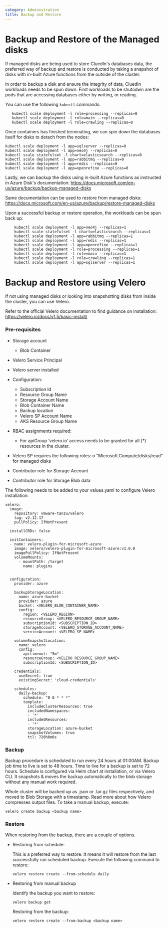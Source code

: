 ```yaml
---
category: Administration
title: Backup and Restore
---
```


# Backup and Restore of the Managed disks

If managed disks are being used to store CluedIn's databases data, the preferred way of backup and restore is conducted by taking a snapshot of disks with in-built Azure functions from the outside of the cluster.

In order to backup a disk and ensure the integrity of data, CluedIn workloads needs to be spun down. First workloads to be shutodwn are the pods that are accessing databases either by writing, or reading.

You can use the following `kubectl` commands:
 ```
    kubectl scale deployment -l role=processing --replicas=0
    kubectl scale deployment -l role=main --replicas=0
    kubectl scale deployment -l role=crawling --replicas=0
```

Once containers has finished terminating, we can spin down the databases itself for disks to detach from the nodes:
```
kubectl scale deployment -l app=sqlserver --replicas=0
kubectl scale deployment -l app=neo4j --replicas=0
kubectl scale statefulset -l chart=elasticsearch --replicas=0
kubectl scale deployment -l app=rabbitmq --replicas=0
kubectl scale deployment -l app=redis --replicas=0
kubectl scale deployment -l app=openrefine --replicas=0
```

Lastly, we can backup the disks using in-built Azure functions as instructed in Azure Disk's documentation: https://docs.microsoft.com/en-us/azure/backup/backup-managed-disks

Same documentation can be used to restore from managed disks:
https://docs.microsoft.com/en-us/azure/backup/restore-managed-disks

Upon a successful backup or restore operation, the workloads can be spun back up:

```
    kubectl scale deployment -l app=neo4j --replicas=1
    kubectl scale statefulset -l chart=elasticsearch --replicas=1
    kubectl scale deployment -l app=rabbitmq --replicas=1
    kubectl scale deployment -l app=redis --replicas=1
    kubectl scale deployment -l app=openrefine --replicas=1
    kubectl scale deployment -l role=processing --replicas=1
    kubectl scale deployment -l role=main --replicas=1
    kubectl scale deployment -l role=crawling --replicas=1
    kubectl scale deployment -l app=sqlserver --replicas=1
```

# Backup and Restore using Velero

If not using managed disks or looking into snapshotting disks from inside the cluster, you can use Velero.

Refer to the official Velero documentation to find guidance on installation: 
https://velero.io/docs/v1.5/basic-install/

### Pre-requisites

* Storage account
  * Blob Container

* Velero Service Principal

* Velero server installed

* Configuration:
  * Subscription Id
  * Resource Group Name
  * Storage Account Name
  * Blob Container Name
  * Backup location
  * Velero SP Account Name
  * AKS Resource Group Name

* RBAC assignments required: 
  * For apiGroup ‘velero.io’ access needs to be granted for all (*) resources in the cluster.

* Velero SP requires the following roles: o “Microsoft.Compute/disks/read” for managed disks
* Contributor role for Storage Account
* Contributor role for Storage Blob data

The following needs to be added to your values.yaml to configure Velero installation:

```
velero:
  image:
    repository: vmware-tanzu/velero
    tag: v2.12.17
    pullPolicy: IfNotPresent
    
  installCRDs: false

  initContainers: 
  - name: velero-plugin-for-microsoft-azure
    image: velero/velero-plugin-for-microsoft-azure:v1.0.0
    imagePullPolicy: IfNotPresent
    volumeMounts:
      - mountPath: /target
        name: plugins


  configuration:
    provider: azure

    backupStorageLocation:
      name: azure-bucket
      provider: azure
      bucket: <VELERO_BLOB_CONTAINER_NAME>
      config: 
        region: <VELERO_REGION>
        resourceGroup: <VELERO_RESOURCE_GROUP_NAME>
        subscriptionId: <SUBSCRIPTION_ID>
        storageAccount: <VELERO_STORAGE_ACCOUNT_NAME>
        serviceAccount: <VELERO_SP_NAME>

    volumeSnapshotLocation:
      name: velero
      config: 
        apitimeout: "5m"
        resourceGroup: <VELERO_RESOURCE_GROUP_NAME>
        subscriptionId: <SUBSCRIPTION_ID>

    credentials:
      useSecret: true
      existingSecret: 'cloud-credentials'
    
    schedules:
      daily-backup:
        schedule: "0 0 * * *"
        template:
          includeClusterResources: true
          includedNamespaces:
          - '*'
          includedResources:
          - '*'
          storageLocation: azure-bucket
          snapshotVolumes: true      
          ttl: 720h0m0s
```

### Backup

Backup procedure is scheduled to run every 24 hours at 01:00AM. Backup job time to live is set to 48 hours. Time to live for a backup is set to 72 hours. Schedule is configured via Helm chart at installation, or via Velero CLI. It snapshots & moves the backup automatically to the blob storage without any manual work required.

Whole cluster will be backed up as .json or .tar.gz files respectively, and moved to Blob Storage with a timestamp. Read more about how Velero compresses output files. To take a manual backup, execute:

`velero create backup <backup name>`

### Restore

When restoring from the backup, there are a couple of options.

* Restoring from schedule:

    This is a preferred way to restore. It means it will restore from the last successfully ran scheduled backup. Execute the following command to restore:

    `velero restore create --from-schedule daily`


* Restoring from manual backup

    Identify the backup you want to restore:

    `velero backup get`

    Restoring from the backup:

    `velero restore create --from-backup <backup name>`

